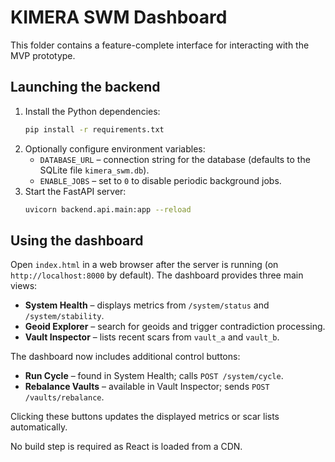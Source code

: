 # KIMERA SWM Dashboard

This folder contains a feature-complete interface for interacting with the MVP prototype.

## Launching the backend

1. Install the Python dependencies:
   ```bash
   pip install -r requirements.txt
   ```
2. Optionally configure environment variables:
   - `DATABASE_URL` – connection string for the database (defaults to the
     SQLite file `kimera_swm.db`).
   - `ENABLE_JOBS` – set to `0` to disable periodic background jobs.
3. Start the FastAPI server:
   ```bash
   uvicorn backend.api.main:app --reload
   ```

## Using the dashboard

Open `index.html` in a web browser after the server is running (on
`http://localhost:8000` by default). The dashboard provides three main views:

- **System Health** – displays metrics from `/system/status` and `/system/stability`.
- **Geoid Explorer** – search for geoids and trigger contradiction processing.
- **Vault Inspector** – lists recent scars from `vault_a` and `vault_b`.

The dashboard now includes additional control buttons:

- **Run Cycle** – found in System Health; calls `POST /system/cycle`.
- **Rebalance Vaults** – available in Vault Inspector; sends `POST /vaults/rebalance`.

Clicking these buttons updates the displayed metrics or scar lists automatically.

No build step is required as React is loaded from a CDN.
